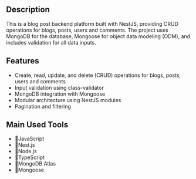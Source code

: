 ## Description
This is a blog post backend platform built with NestJS, providing CRUD operations for blogs, posts, users and comments. The project uses MongoDB for the database, Mongoose for object data modeling (ODM), and includes validation for all data inputs.

## Features
- Create, read, update, and delete (CRUD) operations for blogs, posts, users and comments
- Input validation using class-validator
- MongoDB integration with Mongoose
- Modular architecture using NestJS modules
- Pagination and filtering 
  
## Main Used Tools
- 📌JavaScript
- 📌Nest.js
- 📌Node.js
- 📌TypeScript
- 📌MongoDB Atlas
- 📌Mongoose